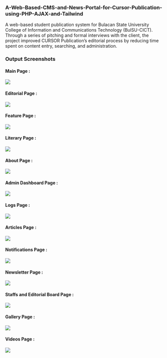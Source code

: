 ### A-Web-Based-CMS-and-News-Portal-for-Cursor-Publication-using-PHP-AJAX-and-Tailwind
A web-based student publication system for Bulacan State University College of Information and Communications Technology (BulSU-CICT). Through a series of pitching and formal interviews with the client, the project improved CURSOR Publication’s editorial process by reducing time spent on content entry, searching, and administration.


### Output Screenshots

#### Main Page : 
<img src="screenshots/newspage.png">

#### Editorial Page : 
<img src="screenshots/editorialpage.png">

#### Feature Page : 
<img src="screenshots/featurepage.png">

#### Literary Page : 
<img src="screenshots/literarypage.png">

#### About Page : 
<img src="screenshots/aboutpage.png">

#### Admin Dashboard Page : 
<img src="screenshots/admindashboard.png">

#### Logs Page : 
<img src="screenshots/logs.png">

#### Articles Page : 
<img src="screenshots/articles.png">

#### Notifications Page : 
<img src="screenshots/notification.png">

#### Newsletter Page : 
<img src="screenshots/newsletter.png">

#### Staffs and Editorial Board Page : 
<img src="screenshots/staffs.png">

#### Gallery Page : 
<img src="screenshots/gallery.png">

#### Videos Page : 
<img src="screenshots/videos.png">